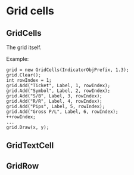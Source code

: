 # Grid cells

## GridCells

The grid itself.

Example:

    grid = new GridCells(IndicatorObjPrefix, 1.3);
    grid.Clear();
    int rowIndex = 1;
    grid.Add("Ticket", Label, 1, rowIndex);
    grid.Add("Symbol", Label, 2, rowIndex);
    grid.Add("S/B", Label, 3, rowIndex);
    grid.Add("R/R", Label, 4, rowIndex);
    grid.Add("Pips", Label, 5, rowIndex);
    grid.Add("Gross P/L", Label, 6, rowIndex);
    ++rowIndex;
    ...
    grid.Draw(x, y);

## GridTextCell

## GridRow
